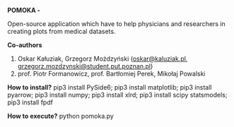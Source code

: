**POMOKA -**

Open-source application which have to help physicians and researchers in creating plots from medical datasets.

**Co-authors**
1. Oskar Kałuziak, Grzegorz Możdzyński (oskar@kaluziak.pl, grzegorz.mozdzynski@student.put.poznan.pl)
2. prof. Piotr Formanowicz, prof. Bartłomiej Perek, Mikołaj Powalski

**How to install?**
pip3 install PySide6; pip3 install matplotlib; pip3 install pyarrow; pip3 install numpy; pip3 install xlrd; pip3 install scipy statsmodels; pip3 install fpdf

**How to execute?**
python pomoka.py
